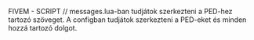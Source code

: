 FIVEM - SCRIPT // messages.lua-ban tudjátok szerkezteni a PED-hez tartozó szöveget. A configban tudjátok szerkezteni a PED-eket és minden hozzá tartozó dolgot.

